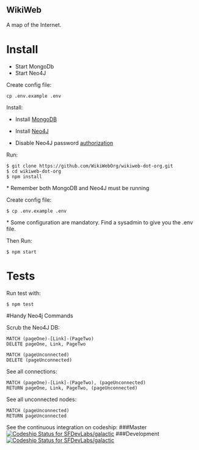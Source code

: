 
## WikiWeb

A map of the Internet.

# Install

 - Start MongoDb
 - Start Neo4J

Create config file:

```
cp .env.example .env
```

Install:

* Install [MongoDB](https://www.mongodb.com/download-center#community)

* Install [Neo4J](https://neo4j.com/download/)

* Disable Neo4J password [authorization](http://stackoverflow.com/questions/29096616/how-to-disable-basic-auth-on-neo4j-2-2-0-rc01)

Run:

```
$ git clone https://github.com/WikiWebOrg/wikiweb-dot-org.git
$ cd wikiweb-dot-org
$ npm install
```

\* Remember both MongoDB and Neo4J must be running

Create config file:

```
$ cp .env.example .env
```
\* Some configuration are mandatory. Find a sysadmin to give you the .env file.

Then Run:

```
$ npm start
```
# Tests
Run test with:

	$ npm test

#Handy Neo4j Commands

Scrub the Neo4J DB:

``` Neo4j
MATCH (pageOne)-[Link]-(PageTwo)
DELETE pageOne, Link, PageTwo

MATCH (pageUnconnected)
DELETE (pageUnconnected)
```

See all connections:

``` Neo4j
MATCH (pageOne)-[Link]-(PageTwo), (pageUnconnected)
RETURN pageOne, Link, PageTwo, (pageUnconnected)
```

See all unconnected nodes:

``` Neo4j
MATCH (pageUnconnected)
RETURN pageUnconnected
```


See the continuous integration on codeship:
###Master
[ ![Codeship Status for SFDevLabs/galactic](https://codeship.com/projects/e11ce800-0103-0134-bf1e-2e7e86e65593/status?branch=master)](https://codeship.com/projects/153417)
###Development
[ ![Codeship Status for SFDevLabs/galactic](https://codeship.com/projects/e11ce800-0103-0134-bf1e-2e7e86e65593/status?branch=development)](https://codeship.com/projects/153417)
